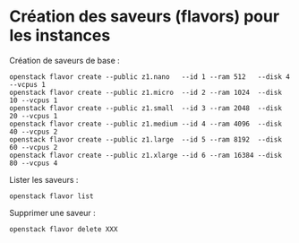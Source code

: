 Création des saveurs (flavors) pour les instances
=================================================

Création de saveurs de base :
```
openstack flavor create --public z1.nano   --id 1 --ram 512   --disk 4  --vcpus 1
openstack flavor create --public z1.micro  --id 2 --ram 1024  --disk 10 --vcpus 1
openstack flavor create --public z1.small  --id 3 --ram 2048  --disk 20 --vcpus 1
openstack flavor create --public z1.medium --id 4 --ram 4096  --disk 40 --vcpus 2
openstack flavor create --public z1.large  --id 5 --ram 8192  --disk 60 --vcpus 2
openstack flavor create --public z1.xlarge --id 6 --ram 16384 --disk 80 --vcpus 4
```

Lister les saveurs :
```
openstack flavor list
```

Supprimer une saveur :
```
openstack flavor delete XXX
```
